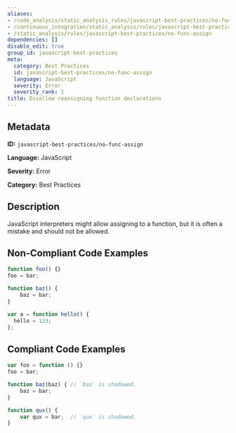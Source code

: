 ```yaml
---
aliases:
- /code_analysis/static_analysis_rules/javascript-best-practices/no-func-assign
- /continuous_integration/static_analysis/rules/javascript-best-practices/no-func-assign
- /static_analysis/rules/javascript-best-practices/no-func-assign
dependencies: []
disable_edit: true
group_id: javascript-best-practices
meta:
  category: Best Practices
  id: javascript-best-practices/no-func-assign
  language: JavaScript
  severity: Error
  severity_rank: 1
title: Disallow reassigning function declarations
---
```

<!--  SOURCED FROM https://github.com/DataDog/datadog-static-analyzer-rule-docs -->


## Metadata
**ID:** `javascript-best-practices/no-func-assign`

**Language:** JavaScript

**Severity:** Error

**Category:** Best Practices

## Description
JavaScript interpreters might allow assigning to a function, but it is often a mistake and should not be allowed.

## Non-Compliant Code Examples
```javascript
function foo() {}
foo = bar;

function baz() {
    baz = bar;
}

var a = function hello() {
  hello = 123;
};
```

## Compliant Code Examples
```javascript
var foo = function () {}
foo = bar;

function baz(baz) { // `baz` is shadowed.
    baz = bar;
}

function qux() {
    var qux = bar;  // `qux` is shadowed.
}
```
